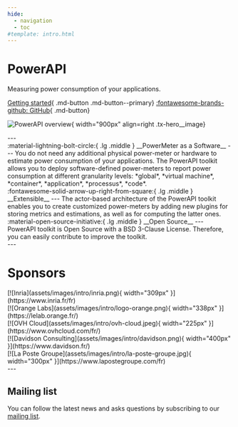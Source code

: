 ```yaml
---
hide:
  - navigation
  - toc
#template: intro.html
---
```


<div class="tx-hero markdown" markdown>

  <div class="tx-hero__content" markdown>

# PowerAPI

Measuring power consumption of your applications.

[Getting started](getting_started.md){ .md-button .md-button--primary}
[:fontawesome-brands-github: GitHub](https://github.com/powerapi-ng/){ .md-button}  

  </div>

![PowerAPI overview](assets/images/intro/overview.png){ width="900px" align=right .tx-hero__image}

</div>
---

<!-- div class="grid cards" markdown-->

<div class="grid-container" markdown>
  <div class="grid-item card container" markdown>
:material-lightning-bolt-circle:{ .lg .middle } __PowerMeter as a Software__
---
 You do not need any additional physical power-meter or hardware to estimate power consumption of your applications.
 The PowerAPI toolkit allows you to deploy software-defined power-meters to report power consumption at different granularity levels: *global*, *virtual machine*, *container*, *application*, *processus*, *code*.
  </div>
  <div class="grid-item card container" markdown>
:fontawesome-solid-arrow-up-right-from-square:{ .lg .middle } __Extensible__
---
The actor-based architecture of the PowerAPI toolkit enables you to create customized power-meters by adding new plugins for storing metrics and estimations, as well as for computing the latter ones.
  </div>
  <div class="grid-item card container" markdown>
:material-open-source-initiative:{ .lg .middle } __Open Source__
---
PowerAPI toolkit is Open Source with a BSD 3-Clause License.
Therefore, you can easily contribute to improve the toolkit.
  </div>
</div>
---

# Sponsors

<div class="sponsors" markdown>
  <div class="sponsor" markdown>  
  [![Inria](assets/images/intro/inria.png){ width="309px" }](https://www.inria.fr/fr)
  </div>
  <div class="sponsor" markdown>  
  [![Orange Labs](assets/images/intro/logo-orange.png){ width="338px" }](https://lelab.orange.fr/)
  </div>
  <div class="sponsor" markdown>  
  [![OVH Cloud](assets/images/intro/ovh-cloud.jpeg){ width="225px" }](https://www.ovhcloud.com/fr/)
  </div>
</div>
<div class="sponsors" markdown>
  <div class="sponsor" markdown>  
  [![Davidson Consulting](assets/images/intro/davidson.png){ width="400px" }](https://www.davidson.fr/)
  </div>
  <div class="sponsor" markdown>  
  [![La Poste Groupe](assets/images/intro/la-poste-groupe.jpg){ width="300px" }](https://www.lapostegroupe.com/fr)
  </div>
</div>
---

## Mailing list

You can follow the latest news and asks questions by subscribing to our <a href="mailto:sympa@inria.fr?subject=subscribe powerapi">mailing list</a>.
